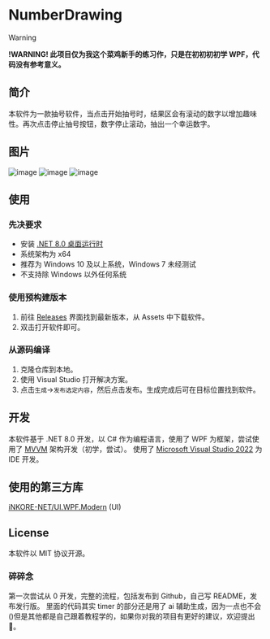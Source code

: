 # NumberDrawing

>[!warning]
>
> **!WARNING! 此项目仅为我这个菜鸡新手的练习作，只是在初初初初学 WPF，代码没有参考意义。**

## 简介
本软件为一款抽号软件，当点击开始抽号时，结果区会有滚动的数字以增加趣味性。再次点击停止抽号按钮，数字停止滚动，抽出一个幸运数字。

## 图片
![image](https://github.com/user-attachments/assets/c07c5704-24b5-420e-95b1-cb06813f69f0)
![image](https://github.com/user-attachments/assets/b93da8d2-984a-4db9-b9bf-01ec8972f0bd)
![image](https://github.com/user-attachments/assets/2b919c5c-2a2b-42e7-b271-2081aab4c0c3)

## 使用
### 先决要求
- 安装 [.NET 8.0 桌面运行时](https://dotnet.microsoft.com/zh-cn/download/dotnet/thank-you/runtime-desktop-8.0.8-windows-x64-installer)
- 系统架构为 x64
- 推荐为 Windows 10 及以上系统，Windows 7 未经测试
- 不支持除 Windows 以外任何系统
### 使用预构建版本
1. 前往 [Releases](https://github.com/LiuYan-xwx/NumberDrawing/releases) 界面找到最新版本，从 Assets 中下载软件。
2. 双击打开软件即可。
### 从源码编译
1. 克隆仓库到本地。
2. 使用 Visual Studio 打开解决方案。
3. 点击`生成`→`发布选定内容`，然后点击发布。生成完成后可在目标位置找到软件。

## 开发
本软件基于 .NET 8.0 开发，以 C# 作为编程语言，使用了 WPF 为框架，尝试使用了 [MVVM](https://learn.microsoft.com/zh-cn/dotnet/architecture/maui/mvvm) 架构开发（初学，尝试）。
使用了 [Microsoft Visual Studio 2022](https://visualstudio.microsoft.com/zh-hans/) 为 IDE 开发。

## 使用的第三方库
[iNKORE-NET/UI.WPF.Modern](https://github.com/iNKORE-NET/UI.WPF.Modern) (UI)

## License
本软件以 MIT 协议开源。

### 碎碎念
第一次尝试从 0 开发，完整的流程，包括发布到 Github，自己写 README，发布发行版。
里面的代码其实 timer 的部分还是用了 ai 辅助生成，因为一点也不会()但是其他都是自己跟着教程学的，如果你对我的项目有更好的建议，欢迎提出🥺。
